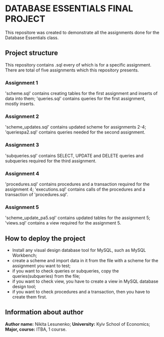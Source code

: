 # DATABASE ESSENTIALS FINAL PROJECT
This repositore was created to demonstrate all the assignments done for the Database Essentials class.
## Project structure
This repository contains .sql every of which is for a specific assignment. There are total of five assignments which this repository presents.
### Assignment 1
'scheme.sql' contains creating tables for the first assignment and inserts of data into them;
'queries.sql' contains queries for the first assignment, mostly inserts.
### Assignment 2
'scheme_updates.sql' contains updated scheme for assignments 2-4;
'queriespa2.sql' contains queries needed for the second assignment.
### Assignment 3
'subqueries.sql' contains SELECT, UPDATE and DELETE queries and subqueries required for the third assignment.
### Assignment 4
'procedures.sql' contains procedures and a transaction required for the assignment 4;
'executions.sql' contains calls of the procedures and a transaction of 'procedures.sql'.
### Assignment 5
'scheme_update_pa5.sql' contains updated tables for the assignment 5;
'views.sql' contains a view required for the assignment 5.
## How to deploy the project
- Install any visual design database tool for MySQL, such as MySQL Workbench;
- create a scheme and import data in it from the file with a scheme for the assignment you want to test;
- if you want to check queries or subqueries, copy the queries(subqueries) from the file;
- if you want to check view, you have to create a view in MySQL database design tool;
- if you want to check procedures and a transaction, then you have to create them first.
## Information about author
**Author name:** Nikita Lesunenko;
**University:** Kyiv School of Economics;
**Major, course:** ITBA, 1 course.
